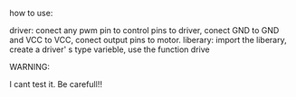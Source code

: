 how to use:

driver: conect any pwm pin to control pins to driver, conect GND to GND and VCC to VCC, conect output pins to motor.
liberary: import the liberary, create a driver' s type varieble, use the function drive

WARNING:

I cant test it. Be carefull!!